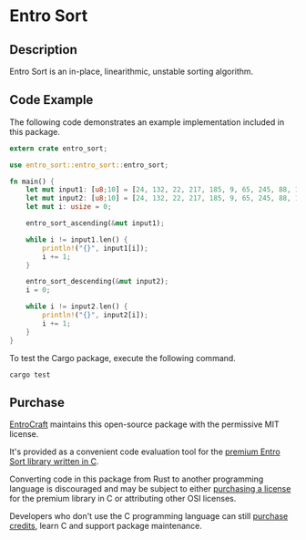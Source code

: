 # Entro Sort
## Description
Entro Sort is an in-place, linearithmic, unstable sorting algorithm.

## Code Example
The following code demonstrates an example implementation included in this package.

``` rust
extern crate entro_sort;

use entro_sort::entro_sort::entro_sort;

fn main() {
    let mut input1: [u8;10] = [24, 132, 22, 217, 185, 9, 65, 245, 88, 148];
    let mut input2: [u8;10] = [24, 132, 22, 217, 185, 9, 65, 245, 88, 148];
    let mut i: usize = 0;

    entro_sort_ascending(&mut input1);

    while i != input1.len() {
        println!("{}", input1[i]);
        i += 1;
    }

    entro_sort_descending(&mut input2);
    i = 0;

    while i != input2.len() {
        println!("{}", input2[i]);
        i += 1;
    }
}
```

To test the Cargo package, execute the following command.

``` console
cargo test
```

## Purchase
[EntroCraft](https://entrocraft.com/) maintains this open-source package with the permissive MIT license.

It's provided as a convenient code evaluation tool for the [premium Entro Sort library written in C](https://entrocraft.com/dungeon/sorting-algorithms/entro-sort/).

Converting code in this package from Rust to another programming language is discouraged and may be subject to either [purchasing a license](https://entrocraft.com/dungeon/sorting-algorithms/entro-sort/#license) for the premium library in C or attributing other OSI licenses.

Developers who don't use the C programming language can still [purchase credits](https://entrocraft.com/pricing/), learn C and support package maintenance.
